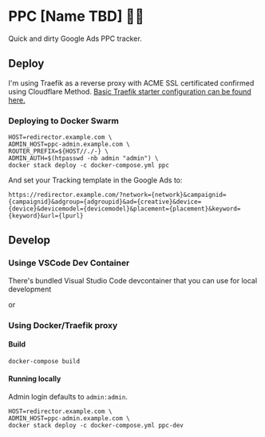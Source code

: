 # PPC [Name TBD] 👮‍♀️

Quick and dirty Google Ads PPC tracker.

## Deploy

I'm using Traefik as a reverse proxy with ACME SSL certificated confirmed using Cloudflare Method.
[Basic Traefik starter configuration can be found here.](https://github.com/janvotava/traefik-proxy-dev)

### Deploying to Docker Swarm

    HOST=redirector.example.com \
    ADMIN_HOST=ppc-admin.example.com \
    ROUTER_PREFIX=${HOST//./-} \
    ADMIN_AUTH=$(htpasswd -nb admin "admin") \
    docker stack deploy -c docker-compose.yml ppc

And set your Tracking template in the Google Ads to:

`https://redirector.example.com/?network={network}&campaignid={campaignid}&adgroup={adgroupid}&ad={creative}&device={device}&devicemodel={devicemodel}&placement={placement}&keyword={keyword}&url={lpurl}`

## Develop

### Usinge VSCode Dev Container

There's bundled Visual Studio Code devcontainer that you can use for local development

or

### Using Docker/Traefik proxy

#### Build

    docker-compose build

#### Running locally

Admin login defaults to `admin:admin`.

    HOST=redirector.example.com \
    ADMIN_HOST=ppc-admin.example.com \
    docker stack deploy -c docker-compose.yml ppc-dev